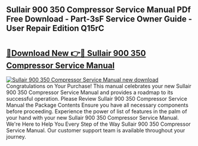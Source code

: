## Sullair 900 350 Compressor Service Manual PDf Free Download - Part-3sF Service Owner Guide - User Repair Edition Q15rC

# <h2><a href="http://bc53003.oget.top/?id=Sullair+900+350+Compressor+Service+Manual">🔗Download New 👉🔴 Sullair 900 350 Compressor Service Manual</a></h2>

[![Sullair 900 350 Compressor Service Manual new download](https://i.imgur.com/5g1atiW.png)](http://bc53003.oget.top/?id=Sullair+900+350+Compressor+Service+Manual)
Congratulations on Your Purchase! This manual celebrates your new Sullair 900 350 Compressor Service Manual and provides a roadmap to its successful operation. Please Review Sullair 900 350 Compressor Service Manual the Package Contents Ensure you have all necessary components before proceeding. Experience the power of list of features in the palm of your hand with your new Sullair 900 350 Compressor Service Manual. We're Here to Help You Every Step of the Way Sullair 900 350 Compressor Service Manual. Our customer support team is available throughout your journey.
